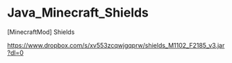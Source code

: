 # Java_Minecraft_Shields
[MinecraftMod] Shields

https://www.dropbox.com/s/xv553zcqwjgqprw/shields_M1102_F2185_v3.jar?dl=0
